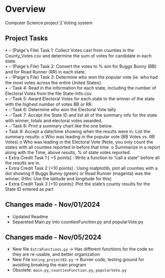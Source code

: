 # Overview
Computer Science project 2
Voting system


## Project Tasks

• ✅(Paige's File) Task 1: Collect Votes cast from counties in the County_Votes.csv and determine the sum of votes for candidate in each state.  
• ✅(Paige's File) Task 2: Convert the votes to % win for Buggs Bunny (BB) and for Road Runner (RR) in each
state.  
• ✅(Paige's File) Task 3: Determine who won the popular vote (ie. who had the most votes across the entire United States).  
• ✅Task 4: Read in the information for each state, including the number of Electoral Votes from the file State-Info.csv.  
• ✅Task 5: Award Electoral Votes for each state to the winner of the state with the highest number of votes BB or RR.  
• ✅Task 6: Determine who won the Electoral Vote tally  
• ✅Task 7: Accept the State ID and list all of the summary info for the state with winner, totals and electoral votes awarded.  
• ✅Task 8: Print a summary chart like the one below.  
• Task 9: Accept a date/time showing when the results were in. List the summary results: o Who was leading in the popular vote (BB Votes vs. RR Votes) o Who was leading in the Electoral Vote (Note, you only count the states with all counties reported in before that time. o Summarize in a report along with the Time, above results, % of state votes reported.  
• Extra Credit Task 1 [ +5 points] : Write a function to “call a state” before all the results are in.  
• Extra Credit Task 2 [+10 points] : Using matplotlib, plot all counties with a dot showing if Buggs
Bunny (green) or Road Runner (magenta) was the winner. (Hitn: Use the latitude and
longitude for this)  
• Extra Credit Task 3 [+10 points]: Plot the state’s county results for the State ID entered as part  

## Changes made - Nov/01/2024
- Updated Readme
- Separeted Main.py into countiesFunction.py and popularVote.py
## Changes made - Nov/05/2024
- New file `ExtraFunctions.py` -> Has different functions for the code so they are re-usable, and better organization
- New File `Voting_project02.py` -> Burner code, testing ground for avoiding breaking the main program
- Obsolete: `main.py`, `countiesFunction.py`, `popularVote.py`